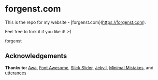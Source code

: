 # forgenst.com
This is the repo for my website - [forgenst.com}(https://forgenst.com).

Feel free to fork it if you like it! :-)

forgenst

## Acknowledgements

**Thanks to:**
[Awa](https://codewithawa.com),
[Font Awesome](https://fontawesome.com),
[Slick Slider](https://kenwheeler.github.io/slick),
[Jekyll](https://jekyllrb.com),
[Minimal Mistakes](https://mmistakes.github.io/minimal-mistakes),
and [utterances](https://utteranc.es)
